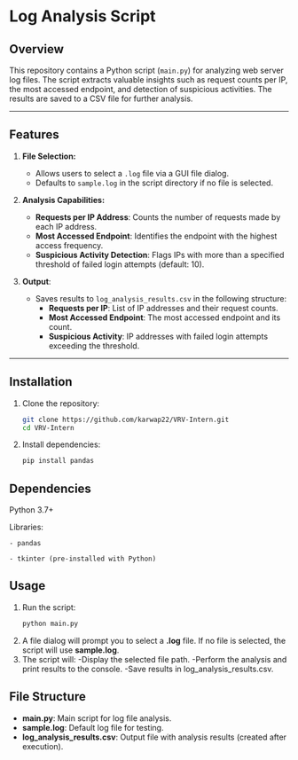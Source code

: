 # Log Analysis Script

## Overview
This repository contains a Python script (`main.py`) for analyzing web server log files. The script extracts valuable insights such as request counts per IP, the most accessed endpoint, and detection of suspicious activities. The results are saved to a CSV file for further analysis.

---

## Features
1. **File Selection:**
   - Allows users to select a `.log` file via a GUI file dialog.
   - Defaults to `sample.log` in the script directory if no file is selected.

2. **Analysis Capabilities:**
   - **Requests per IP Address**: Counts the number of requests made by each IP address.
   - **Most Accessed Endpoint**: Identifies the endpoint with the highest access frequency.
   - **Suspicious Activity Detection**: Flags IPs with more than a specified threshold of failed login attempts (default: 10).

3. **Output**:
   - Saves results to `log_analysis_results.csv` in the following structure:
     - **Requests per IP**: List of IP addresses and their request counts.
     - **Most Accessed Endpoint**: The most accessed endpoint and its count.
     - **Suspicious Activity**: IP addresses with failed login attempts exceeding the threshold.

---

## Installation

1. Clone the repository:
   ```bash
   git clone https://github.com/karwap22/VRV-Intern.git
   cd VRV-Intern

2. Install dependencies:
   ```bash
   pip install pandas

## Dependencies
Python 3.7+

Libraries:

    - pandas
    
    - tkinter (pre-installed with Python)

## Usage
1. Run the script:
   ```bash
   python main.py

2. A file dialog will prompt you to select a **.log** file. If no file is selected, the script will use **sample.log**.
3. The script will:
      -Display the selected file path.
      -Perform the analysis and print results to the console.
      -Save results in log_analysis_results.csv.

## File Structure
 - **main.py**: Main script for log file analysis.
 - **sample.log**: Default log file for testing.
 - **log_analysis_results.csv**: Output file with analysis results (created after execution).
